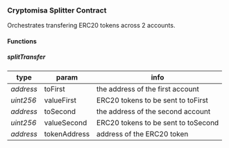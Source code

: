 ### Cryptomisa Splitter Contract

Orchestrates transfering ERC20 tokens across 2 accounts.

#### Functions

##### splitTransfer

| type | param | info |
|-|-|-|
| *address* | toFirst | the address of the first account |
| *uint256* | valueFirst | ERC20 tokens to be sent to toFirst |
| *address* | toSecond | the address of the second account |
| *uint256* | valueSecond | ERC20 tokens to be sent to toSecond |
| *address* | tokenAddress | address of the ERC20 token |
